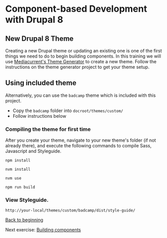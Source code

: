 # Component-based Development with Drupal 8

## New Drupal 8 Theme
Creating a new Drupal theme or updating an existing one is one of the first things we need to do to begin building components.
In this training we will use [Mediacurrent's Theme Generator](https://github.com/mediacurrent/theme_generator_8) to create a new theme.  Follow the instructions on the theme generator project to get your theme setup.

## Using included theme
Alternatively, you can use the `badcamp` theme which is included with this project.
* Copy the `badcamp` folder into `docroot/themes/custom/`
* Follow instructions below

### Compiling the theme for first time
After you create your theme, navigate to your new theme's folder (if not already there), and execute the following commands to compile Sass, Javascript and Styleguide.

```
npm install
```

```
nvm install
```

```
nvm use
```

```
npm run build
```

### View Styleguide.

```
http://your-local/themes/custom/badcamp/dist/style-guide/
```

[Back to beginning](../README.md)


Next exercise:  [Building components](2-building-components.md)
